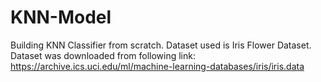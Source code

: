 # KNN-Model
Building KNN Classifier from scratch.
Dataset used is Iris Flower Dataset.
Dataset was downloaded from following link: 
https://archive.ics.uci.edu/ml/machine-learning-databases/iris/iris.data
